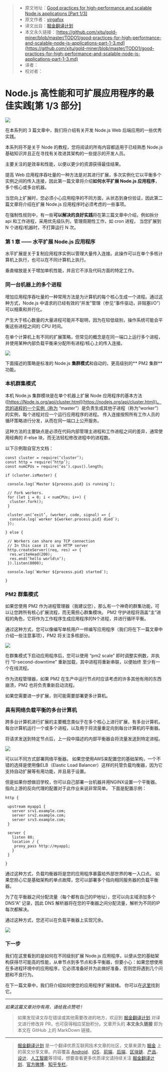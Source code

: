 > * 原文地址：[Good practices for high-performance and scalable Node.js applications [Part 1/3]](https://medium.com/iquii/good-practices-for-high-performance-and-scalable-node-js-applications-part-1-3-bb06b6204197)
> * 原文作者：[virgafox](https://medium.com/@virgafox?source=post_header_lockup)
> * 译文出自：[掘金翻译计划](https://github.com/xitu/gold-miner)
> * 本文永久链接：[https://github.com/xitu/gold-miner/blob/master/TODO1/good-practices-for-high-performance-and-scalable-node-js-applications-part-1-3.md](https://github.com/xitu/gold-miner/blob/master/TODO1/good-practices-for-high-performance-and-scalable-node-js-applications-part-1-3.md)
> * 译者：
> * 校对者：

# Node.js 高性能和可扩展应用程序的最佳实践[第 1/3 部分]

![](https://cdn-images-1.medium.com/max/2000/1*LBVvh_2LqmucG-dP6Em-ww.jpeg)

在本系列的 3 篇文章中，我们将介绍有关开发 Node.js Web 后端应用的一些优秀实践。

本系列将不是关于 Node 的教程，您将阅读的所有内容都适用于已经熟悉 Node.js 基础知识并且正在寻找有关改进其架构的一些提示的开发人员。

主要关注的是效率和性能，以便以更少的资源获得最佳结果。

提高 Web 应用程序吞吐量的一种方法是对其进行扩展，多次实例化它以平衡多个实例之间的传入连接，因此第一篇文章将介绍**如何水平扩展 Node.js 应用程序**， 多个核心或多台机器。

当您向上扩展时，您必须小心应用程序的不同方面，从状态到身份验证，因此第二篇文章将介绍在扩展 Node.js 应用程序时必须考虑的一些事项。

在强制性规则中，有一些**可以解决的良好实践**将在第三篇文章中介绍，例如拆分 api 和工作进程，采用优先级队列，管理周期性工作，如 cron 进程， 当您扩展到 N 个进程/机器时，不打算运行 N 次。

### 第 1 章 —— 水平扩展 Node.js 应用程序

水平扩展是关于复制应用程序实例以管理大量传入连接。此操作可以在单个多核计算机上执行，也可以在不同计算机上执行。

垂直缩放是关于增加单机性能，并且它不涉及代码方面的特定工作。

### 同一台机器上的多个进程

增加应用程序吞吐量的一种常用方法是为计算机的每个核心生成一个进程。通过这种方式，Node.js 中请求的已经有效的“并发”管理（参见“事件驱动，非阻塞I/O”）可以相乘和并行化。

产生大于核心数量的大量进程可能并不聪明，因为在较低级别，操作系统可能会平衡这些进程之间的 CPU 时间。

在单个计算机上有不同的扩展策略，但常见的概念是在同一端口上运行多个进程，并使用某种内部负载平衡来分配所有进程/核心上的传入连接。

![](https://cdn-images-1.medium.com/max/800/1*p6YEK7y6JsVYBaZkhu4UbQ.png)

下面描述的策略是标准的 Node.js **集群模式**和自动的，更高级别的** PM2 集群**功能。

### 本机群集模式

本机 Node.js 集群模块是在单个机器上扩展 Node 应用程序的基本方法 ([https://Node.js.org/api/cluster.html](https://nodejs.org/api/cluster.html))。您的进程的一个实例（称为 “master”）是负责生成其他子进程（称为“worker”）的实例，每个进程对应一个运行应用程序的进程。 传入连接按照所有工作人员的循环策略进行分发，从而在同一端口上公开服务。

这种方法的主要缺点是必须在代码内部管理主进程和工作进程之间的差异，通常使用经典的 if-else 块，而无法轻松修改进程中的进程数。

以下示例取自官方文档：

```
const cluster = require(‘cluster’);
const http = require(‘http’);
const numCPUs = require(‘os’).cpus().length;

if (cluster.isMaster) {
  
 console.log(`Master ${process.pid} is running`);
  
 // Fork workers.
 for (let i = 0; i < numCPUs; i++) {
  cluster.fork();
 }
  
 cluster.on(‘exit’, (worker, code, signal) => {
  console.log(`worker ${worker.process.pid} died`);
 });
  
} else {
  
 // Workers can share any TCP connection
 // In this case it is an HTTP server
 http.createServer((req, res) => {
  res.writeHead(200);
  res.end(‘hello world\n’);
 }).listen(8000);
  
 console.log(`Worker ${process.pid} started`);
 
}
```

### PM2 群集模式

如果您使用 PM2 作为进程管理器（我建议您），那么有一个神奇的群集功能，可以让您跨所有核心扩展流程，而无需担心群集模块。 PM2 守护进程将涵盖“主”进程的角色，它将作为工作程序生成应用程序的N个进程，并进行循环平衡。

通过这种方式，您可以像编写单核用户一样编写应用程序（我们将在下一篇文章中介绍一些注意事项），PM2 将关注多核部分。

![](https://cdn-images-1.medium.com/max/800/0*zWc1jyWm1FNEeNgZ.)

在群集模式下启动应用程序后，您可以使用 “pm2 scale” 即时调整实例数，并执行 “0-second-downtime” 重新加载，其中进程将重新串联，以便始终 至少有一个在线流程。

作为流程管理器，如果 PM2 在生产中运行节点时应该考虑的许多其他有用的东西崩溃，PM2 也将负责重新启动流程。

如果您需要进一步扩展，则可能需要部署更多计算机。

### 具有网络负载平衡的多台计算机

跨多台计算机进行扩展的主要概念类似于在多个核心上进行扩展，有多台计算机，每台计算机运行一个或多个进程，以及用于将流量重定向到每台计算机的平衡器。

将请求发送到特定节点后，上一段中描述的内部平衡器会将流量发送到特定进程。

![](https://cdn-images-1.medium.com/max/800/1*ryiL00dESNJTL_jRnUyAyA.png)

可以以不同方式部署网络平衡器。 如果您使用AWS来配置您的基础架构，一个不错的选择是使用像ELB（Elastic Load Balancer）这样的托管负载均衡器，因为它支持自动扩展等有用功能，并且易于设置。

但是如果你想做旧学校，你可以自己部署一台机器并用NGINX设置一个平衡器。 指向上游的反向代理的配置对于此作业来说非常简单。 下面是配置示例：

```
http {

 upstream myapp1 {
   server srv1.example.com;
   server srv2.example.com;
   server srv3.example.com;
 }
 
 server {
   listen 80;
   location / {
    proxy_pass http://myapp1;
   }
 }
 
}
```

通过这种方式，负载均衡器将是您的应用程序暴露给外部世界的唯一入口点。 如果您担心它是基础架构的单点故障，您可以部署多个指向相同服务器的负载平衡器。

为了在平衡器之间分配流量（每个都有自己的IP地址），您可以向主域添加多个 DNS“A” 记录，因此 DNS 解析器将在您的平衡器之间分配流量，解析为不同的IP 每次都解决。

通过这种方式，您还可以在负载平衡器上实现冗余。

![](https://cdn-images-1.medium.com/max/800/1*iSVmpaGmwYzXWydLJnzM3A.png)

### 下一步

我们在这里看到的是如何在不同级别扩展 Node.js 应用程序，以便从您的基础架构获得尽可能高的性能，从单节点到多节点和多平衡器，但要小心：如果您想使用 在多进程环境中的应用程序，它必须准备好并为此做好准备，否则您将遇到几个问题和不良行为。

在下一篇文章中，我们将介绍如何使您的应用程序扩展就绪。 你可以在[这里](https://medium.com/iquii/good-practices-for-high-performance-and-scalable-node-js-applications-part-2-3-2a68f875ce79)找到它。

* * *

_如果这篇文章对你有用，请给我点赞吧 !_

> 如果发现译文存在错误或其他需要改进的地方，欢迎到 [掘金翻译计划](https://github.com/xitu/gold-miner) 对译文进行修改并 PR，也可获得相应奖励积分。文章开头的 **本文永久链接** 即为本文在 GitHub 上的 MarkDown 链接。


---

> [掘金翻译计划](https://github.com/xitu/gold-miner) 是一个翻译优质互联网技术文章的社区，文章来源为 [掘金](https://juejin.im) 上的英文分享文章。内容覆盖 [Android](https://github.com/xitu/gold-miner#android)、[iOS](https://github.com/xitu/gold-miner#ios)、[前端](https://github.com/xitu/gold-miner#前端)、[后端](https://github.com/xitu/gold-miner#后端)、[区块链](https://github.com/xitu/gold-miner#区块链)、[产品](https://github.com/xitu/gold-miner#产品)、[设计](https://github.com/xitu/gold-miner#设计)、[人工智能](https://github.com/xitu/gold-miner#人工智能)等领域，想要查看更多优质译文请持续关注 [掘金翻译计划](https://github.com/xitu/gold-miner)、[官方微博](http://weibo.com/juejinfanyi)、[知乎专栏](https://zhuanlan.zhihu.com/juejinfanyi)。
